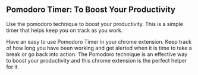 ## Pomodoro Timer: To Boost Your Productivity
Use the pomodoro technique to boost your productivity. This is a simple timer that helps keep you on track as you work.

Have an easy to use Pomodoro Timer in your chrome extension. Keep track of how long you have been working and get alerted when it is time to take a break or go back into action. The Pomodoro technique is an effective way to boost your productivity and this chrome extension is the perfect helper for it.
